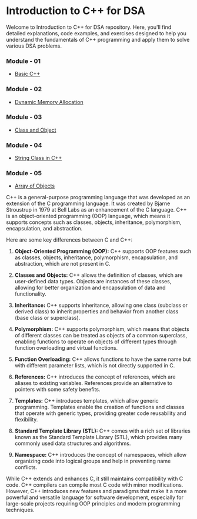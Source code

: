 # Introduction to C++ for DSA

Welcome to Introduction to C++ for DSA repository. Here, you'll find detailed explanations, code examples, and exercises designed to help you understand the fundamentals of C++ programming and apply them to solve various DSA problems.

### Module - 01

- [Basic C++](https://github.com/hasnat-shahriyar/CPP/tree/main/Module-01)

### Module - 02

- [Dynamic Memory Allocation](https://github.com/hasnat-shahriyar/CPP/tree/main/Module-02)

### Module - 03

- [Class and Object](https://github.com/hasnat-shahriyar/CPP/tree/main/Module-03)

### Module - 04

- [String Class in C++](https://github.com/hasnat-shahriyar/CPP/tree/main/Module-04)

### Module - 05

- [Array of Objects](https://github.com/hasnat-shahriyar/CPP/tree/main/Module-05)

C++ is a general-purpose programming language that was developed as an extension of the C programming language. It was created by Bjarne Stroustrup in 1979 at Bell Labs as an enhancement of the C language. C++ is an object-oriented programming (OOP) language, which means it supports concepts such as classes, objects, inheritance, polymorphism, encapsulation, and abstraction.

Here are some key differences between C and C++:

1. **Object-Oriented Programming (OOP):** C++ supports OOP features such as classes, objects, inheritance, polymorphism, encapsulation, and abstraction, which are not present in C.

2. **Classes and Objects:** C++ allows the definition of classes, which are user-defined data types. Objects are instances of these classes, allowing for better organization and encapsulation of data and functionality.

3. **Inheritance:** C++ supports inheritance, allowing one class (subclass or derived class) to inherit properties and behavior from another class (base class or superclass).

4. **Polymorphism:** C++ supports polymorphism, which means that objects of different classes can be treated as objects of a common superclass, enabling functions to operate on objects of different types through function overloading and virtual functions.

5. **Function Overloading:** C++ allows functions to have the same name but with different parameter lists, which is not directly supported in C.

6. **References:** C++ introduces the concept of references, which are aliases to existing variables. References provide an alternative to pointers with some safety benefits.

7. **Templates:** C++ introduces templates, which allow generic programming. Templates enable the creation of functions and classes that operate with generic types, providing greater code reusability and flexibility.

8. **Standard Template Library (STL):** C++ comes with a rich set of libraries known as the Standard Template Library (STL), which provides many commonly used data structures and algorithms.

9. **Namespace:** C++ introduces the concept of namespaces, which allow organizing code into logical groups and help in preventing name conflicts.

While C++ extends and enhances C, it still maintains compatibility with C code. C++ compilers can compile most C code with minor modifications. However, C++ introduces new features and paradigms that make it a more powerful and versatile language for software development, especially for large-scale projects requiring OOP principles and modern programming techniques.
